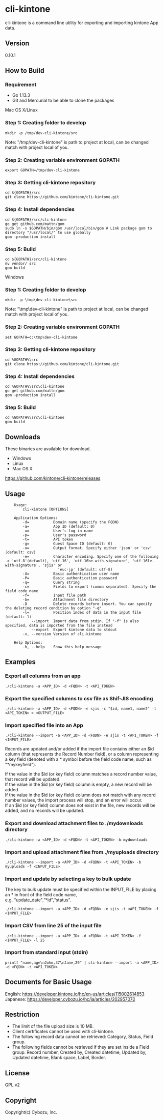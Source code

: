 cli-kintone
==========

cli-kintone is a command line utility for exporting and importing kintone App data.

## Version

0.10.1

## How to Build

### Requirement

- Go 1.13.3
- Git and Mercurial to be able to clone the packages

Mac OS X/Linux
### Step 1: Creating folder to develop
```
mkdir -p /tmp/dev-cli-kintone/src
```
Note: "/tmp/dev-cli-kintone" is path to project at local, can be changed match with project local of you.

### Step 2: Creating variable environment GOPATH

```
export GOPATH=/tmp/dev-cli-kintone
```

### Step 3: Getting cli-kintone repository
```
cd ${GOPATH}/src
git clone https://github.com/kintone/cli-kintone.git
```

### Step 4: Install dependencies
```
cd ${GOPATH}/src/cli-kintone
go get github.com/mattn/gom
sudo ln -s $GOPATH/bin/gom /usr/local/bin/gom # Link package gom to directory "/usr/local/" to use globally
gom -production install
```

### Step 5: Build
```
cd ${GOPATH}/src/cli-kintone
mv vendor/ src
gom build
```

Windows
### Step 1: Creating folder to develop
```
mkdir -p \tmp\dev-cli-kintone\src
```
Note: "\tmp\dev-cli-kintone" is path to project at local, can be changed match with project local of you.

### Step 2: Creating variable environment GOPATH

```
set GOPATH=c:\tmp\dev-cli-kintone
```

### Step 3: Getting cli-kintone repository
```
cd %GOPATH%\src
git clone https://github.com/kintone/cli-kintone.git
```

### Step 4: Install dependencies
```
cd %GOPATH%\src\cli-kintone
go get github.com/mattn/gom
gom -production install
```

### Step 5: Build
```
cd %GOPATH%\src\cli-kintone
gom build
```

## Downloads

These binaries are available for download.

- Windows
- Linux
- Mac OS X

https://github.com/kintone/cli-kintone/releases

## Usage
```text
    Usage:
        cli-kintone [OPTIONS]

    Application Options:
        -d=           Domain name (specify the FQDN)
        -a=           App ID (default: 0)
        -u=           User's log in name
        -p=           User's password
        -t=           API token
        -g=           Guest Space ID (default: 0)
        -o=           Output format. Specify either 'json' or 'csv' (default: csv)
        -e=           Character encoding. Specify one of the following -> 'utf-8'(default), 'utf-16', 'utf-16be-with-signature', 'utf-16le-with-signature', 'sjis' or
                        'euc-jp' (default: utf-8)
        -U=           Basic authentication user name
        -P=           Basic authentication password
        -q=           Query string
        -c=           Fields to export (comma separated). Specify the field code name
        -f=           Input file path
        -b=           Attachment file directory
        -D            Delete records before insert. You can specify the deleting record condition by option "-q"
        -l=           Position index of data in the input file (default: 1)
            --import  Import data from stdin. If "-f" is also specified, data is imported from the file instead
            --export  Export kintone data to stdout
        -v, --version Version of cli-kintone

    Help Options:
        -h, --help    Show this help message
```
## Examples

### Export all columns from an app
```
./cli-kintone -a <APP_ID> -d <FQDN> -t <API_TOKEN>
```
### Export the specified columns to csv file as Shif-JIS encoding
```
./cli-kintone -a <APP_ID> -d <FQDN> -e sjis -c "$id, name1, name2" -t <API_TOKEN> > <OUTPUT_FILE>
```
### Import specified file into an App
```
./cli-kintone --import -a <APP_ID> -d <FQDN> -e sjis -t <API_TOKEN> -f <INPUT_FILE>
```
Records are updated and/or added if the import file contains either an $id column (that represents the Record Number field), or a column representing a key field (denoted with a * symbol before the field code name, such as "\*mykeyfield").  

If the value in the $id (or key field) column matches a record number value, that record will be updated.  
If the value in the $id (or key field) column is empty, a new record will be added.  
If the value in the $id (or key field) column does not match with any record number values, the import process will stop, and an error will occur.  
If an $id (or key field) column does not exist in the file, new records will be added, and no records will be updated.

### Export and download attachment files to ./mydownloads directory
```
./cli-kintone -a <APP_ID> -d <FQDN> -t <API_TOKEN> -b mydownloads
```
### Import and upload attachment files from ./myuploads directory
```
./cli-kintone --import -a <APP_ID> -d <FQDN> -t <API_TOKEN> -b myuploads -f <INPUT_FILE>
```
### Import and update by selecting a key to bulk update
The key to bulk update must be specified within the INPUT_FILE by placing an * in front of the field code name,  
e.g. “update_date",“*id",“status".
```
./cli-kintone --import -a <APP_ID> -d <FQDN> -e sjis -t <API_TOKEN> -f <INPUT_FILE>
```
### Import CSV from line 25 of the input file
```
./cli-kintone --import -a <APP_ID> -d <FQDN> -t <API_TOKEN> -f <INPUT_FILE> -l 25
```
### Import from standard input (stdin)
```
printf "name,age\nJohn,37\nJane,29" | cli-kintone --import -a <APP_ID> -d <FQDN> -t <API_TOKEN>
```
## Documents for Basic Usage
English: https://developer.kintone.io/hc/en-us/articles/115002614853  
Japanese: https://developer.cybozu.io/hc/ja/articles/202957070

## Restriction
* The limit of the file upload size is 10 MB.
* Client certificates cannot be used with cli-kintone.
* The following record data cannot be retrieved: Category, Status, Field group.
* The following fields cannot be retrieved if they are set inside a Field group: Record number, Created by, Created datetime, Updated by, Updated datetime, Blank space, Label, Border.

## License

GPL v2

## Copyright

Copyright(c) Cybozu, Inc.

